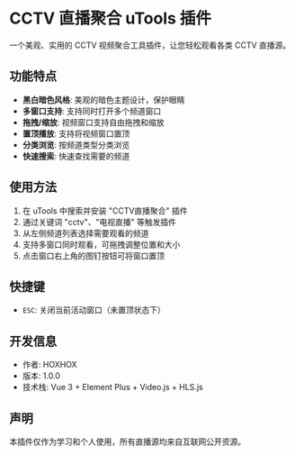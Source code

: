 # CCTV 直播聚合 uTools 插件

一个美观、实用的 CCTV 视频聚合工具插件，让您轻松观看各类 CCTV 直播源。

## 功能特点

- **黑白暗色风格**: 美观的暗色主题设计，保护眼睛
- **多窗口支持**: 支持同时打开多个频道窗口
- **拖拽/缩放**: 视频窗口支持自由拖拽和缩放
- **置顶播放**: 支持将视频窗口置顶
- **分类浏览**: 按频道类型分类浏览
- **快速搜索**: 快速查找需要的频道

## 使用方法

1. 在 uTools 中搜索并安装 "CCTV直播聚合" 插件
2. 通过关键词 "cctv"、"电视直播" 等触发插件
3. 从左侧频道列表选择需要观看的频道
4. 支持多窗口同时观看，可拖拽调整位置和大小
5. 点击窗口右上角的图钉按钮可将窗口置顶

## 快捷键

- `ESC`: 关闭当前活动窗口（未置顶状态下）

## 开发信息

- 作者: HOXHOX
- 版本: 1.0.0
- 技术栈: Vue 3 + Element Plus + Video.js + HLS.js

## 声明

本插件仅作为学习和个人使用，所有直播源均来自互联网公开资源。 